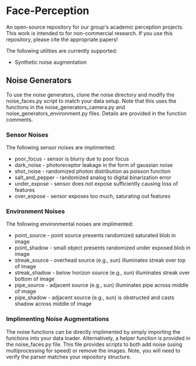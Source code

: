 # Face-Perception
An open-source repository for our group's academic perception projects. This work is intended to for non-commercial research. If you use this repository, please cite the appropriate papers!

The following utilities are currently supported:
* Synthetic noise augmentation


## Noise Generators
To use the noise generators, clone the noise directory and modify the noise_faces.py script to match your data setup. Note that this uses the functions in the noise_generators_camera.py and noise_generators_environment.py files. Details are provided in the function comments.

### Sensor Noises
The following sensor noises are implimented:
  * poor_focus - sensor is blurry due to poor focus
  * dark_noise - photoreceptor leakage in the form of gaussian noise
  * shot_noise - randomized photon distribution as poisson function
  * salt_and_pepper - randomized analog to digital binarization error
  * under_expose - sensor does not expose sufficiently causing loss of features
  * over_expose - sensor exposes too much, saturating out features
  
### Environment Noises
The following environmental noises are implimented:
  * point_source - point source presents randomized saturated blob in image
  * point_shadow - small object presents randomized under exposed blob in image
  * streak_source - overhead source (e.g., sun) illuminates streak over top of image
  * streak_shadow - below horizon source (e.g., sun) illuminates streak over bottom of image
  * pipe_source - adjacent source (e.g., sun) illuminates pipe across middle of image
  * pipe_shadow - adjacent source (e.g., sun) is obstructed and casts shadow across middle of image
  
### Implimenting Noise Augmentations
The noise functions can be directly implimented by simply importing the functions into your data loader. Alternatively, a helper function is provided in the noise_faces.py file. This file provides scripts to both add noise (using multiprocessing for speed) or remove the images. Note, you will need to verify the parser matches your repository structure.
